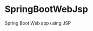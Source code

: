 # SpringBootWebJsp
Spring Boot Web app using JSP

<!-- GitAds-Verify: 4YA9BG9ZPCYT2VFZ87MGX8VLRDCIOV51 -->
